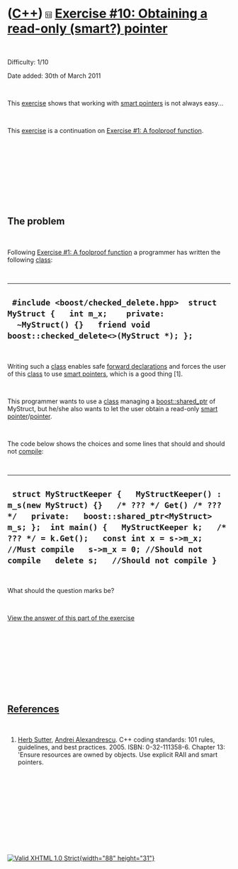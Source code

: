 



 

 

 

 

 

([C++](Cpp.htm)) ![C++98](PicCpp98.png) [Exercise \#10: Obtaining a read-only (smart?) pointer](CppExerciseReadonlyPointer.htm)
===============================================================================================================================

 

Difficulty: 1/10

Date added: 30th of March 2011

 

This [exercise](CppExercise.htm) shows that working with [smart
pointers](CppSmartPointer.htm) is not always easy...

 

This [exercise](CppExercise.htm) is a continuation on [Exercise \#1: A
foolproof function](CppExerciseFoolproofFunction.htm).

 

 

 

 

 

The problem
-----------

 

Following [Exercise \#1: A foolproof
function](CppExerciseFoolproofFunction.htm) a programmer has written the
following [class](CppClass.htm):

 

  ---------------------------------------------------------------------------------------------------------------------------------------------------------
  ` #include <boost/checked_delete.hpp>  struct MyStruct {   int m_x;    private:   ~MyStruct() {}   friend void boost::checked_delete<>(MyStruct *); };`
  ---------------------------------------------------------------------------------------------------------------------------------------------------------

 

Writing such a [class](CppClass.htm) enables safe [forward
declarations](CppForwardDeclaration.htm) and forces the user of this
[class](CppClass.htm) to use [smart pointers](CppSmartPointer.htm),
which is a good thing \[1\].

 

This programmer wants to use a [class](CppClass.htm) managing a
[boost::shared\_ptr](CppShared_ptr.htm) of MyStruct, but he/she also
wants to let the user obtain a read-only [smart
pointer](CppSmartPointer.htm)/[pointer](CppPointer.htm).

 

The code below shows the choices and some lines that should and should
not [compile](CppCompiler.htm):

 

  ---------------------------------------------------------------------------------------------------------------------------------------------------------------------------------------------------------------------------------------------------------------------------------------------------------------------------
  ` struct MyStructKeeper {   MyStructKeeper() : m_s(new MyStruct) {}   /* ??? */ Get() /* ??? */   private:   boost::shared_ptr<MyStruct> m_s; };  int main() {   MyStructKeeper k;   /* ??? */ = k.Get();   const int x = s->m_x; //Must compile   s->m_x = 0; //Should not compile   delete s;   //Should not compile }`
  ---------------------------------------------------------------------------------------------------------------------------------------------------------------------------------------------------------------------------------------------------------------------------------------------------------------------------

 

What should the question marks be?

 

[View the answer of this part of the
exercise](CppExerciseReadonlyPointerAnswer.htm)

 

 

 

 

 

[References](CppReferences.htm)
-------------------------------

 

1.  [Herb Sutter](CppHerbSutter.htm), [Andrei
    Alexandrescu](CppAndreiAlexandrescu.htm). C++ coding standards: 101
    rules, guidelines, and best practices. 2005. ISBN: 0-32-111358-6.
    Chapter 13: 'Ensure resources are owned by objects. Use explicit
    RAII and smart pointers.

 

 

 

 

 





 

[![Valid XHTML 1.0 Strict](valid-xhtml10.png){width="88"
height="31"}](http://validator.w3.org/check?uri=referer)
